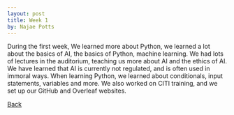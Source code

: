 ```yaml
---
layout: post
title: Week 1
by: Najae Potts
---
```


During the first week, We learned more about Python, we learned a lot about the basics of AI, the basics of Python, machine learning.
We had lots of lectures in the auditorium, teaching us more about AI and the ethics of AI. 
We have learned that AI is currently not regulated, and is often used in immoral ways. 
When learning Python, we learned about conditionals, input statements, variables and more. 
We also worked on CITI training, and we set up our GitHub and Overleaf websites. 



[Back](./)
